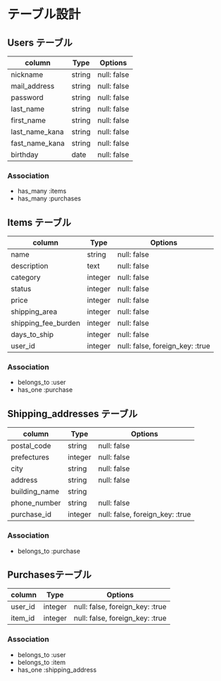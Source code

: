 # テーブル設計

## Users テーブル

| column          | Type   | Options     |
|-----------------|--------|-------------|
| nickname        | string | null: false |
| mail_address    | string | null: false |
| password        | string | null: false |
| last_name       | string | null: false |
| first_name      | string | null: false |
| last_name_kana  | string | null: false |
| fast_name_kana  | string | null: false |
| birthday        | date   | null: false |


### Association

- has_many   :items
- has_many   :purchases

## Items テーブル

| column               | Type    | Options                                      |
|----------------------|---------|----------------------------------------------|
| name                 | string  | null: false                                  |
| description          | text    | null: false                                  |
| category             | integer | null: false                                  |
| status               | integer | null: false                                  |
| price                | integer | null: false                                  |
| shipping_area        | integer | null: false                                  |
| shipping_fee_burden  | integer | null: false                                  |
| days_to_ship         | integer | null: false                                  |
| user_id              | integer | null: false, foreign_key: :true              |

### Association

- belongs_to :user
- has_one    :purchase

## Shipping_addresses テーブル

| column               | Type    | Options                         |
|----------------------|---------|---------------------------------|
| postal_code          | string  | null: false                     |
| prefectures          | integer | null: false                     |
| city                 | string  | null: false                     |
| address              | string  | null: false                     |
| building_name        | string  |                                 |
| phone_number         | string  | null: false                     |
| purchase_id          | integer | null: false, foreign_key: :true |

### Association

- belongs_to :purchase

## Purchasesテーブル

| column                | Type    | Options                         |
|-----------------------|---------|---------------------------------|
| user_id               | integer | null: false, foreign_key: :true |
| item_id               | integer | null: false, foreign_key: :true |

### Association

- belongs_to :user
- belongs_to :item
- has_one    :shipping_address


